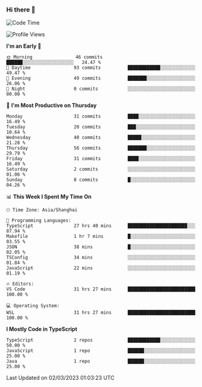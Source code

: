 ### Hi there 👋

<!--
**waynelwz/waynelwz** is a ✨ _special_ ✨ repository because its `README.md` (this file) appears on your GitHub profile.

Here are some ideas to get you started:

- 🔭 I’m currently working on ...
- 🌱 I’m currently learning ...
- 👯 I’m looking to collaborate on ...
- 🤔 I’m looking for help with ...
- 💬 Ask me about ...
- 📫 How to reach me: ...
- 😄 Pronouns: ...
- ⚡ Fun fact: ...
-->

<!--START_SECTION:waka-->
![Code Time](http://img.shields.io/badge/Code%20Time-1%2C099%20hrs%2052%20mins-blue)

![Profile Views](http://img.shields.io/badge/Profile%20Views-0-blue)

**I'm an Early 🐤** 

```text
🌞 Morning                46 commits          ██████░░░░░░░░░░░░░░░░░░░   24.47 % 
🌆 Daytime                93 commits          ████████████░░░░░░░░░░░░░   49.47 % 
🌃 Evening                49 commits          ███████░░░░░░░░░░░░░░░░░░   26.06 % 
🌙 Night                  0 commits           ░░░░░░░░░░░░░░░░░░░░░░░░░   00.00 % 
```
📅 **I'm Most Productive on Thursday** 

```text
Monday                   31 commits          ████░░░░░░░░░░░░░░░░░░░░░   16.49 % 
Tuesday                  20 commits          ███░░░░░░░░░░░░░░░░░░░░░░   10.64 % 
Wednesday                40 commits          █████░░░░░░░░░░░░░░░░░░░░   21.28 % 
Thursday                 56 commits          ███████░░░░░░░░░░░░░░░░░░   29.79 % 
Friday                   31 commits          ████░░░░░░░░░░░░░░░░░░░░░   16.49 % 
Saturday                 2 commits           ░░░░░░░░░░░░░░░░░░░░░░░░░   01.06 % 
Sunday                   8 commits           █░░░░░░░░░░░░░░░░░░░░░░░░   04.26 % 
```


📊 **This Week I Spent My Time On** 

```text
🕑︎ Time Zone: Asia/Shanghai

💬 Programming Languages: 
TypeScript               27 hrs 40 mins      ██████████████████████░░░   87.94 % 
Makefile                 1 hr 7 mins         █░░░░░░░░░░░░░░░░░░░░░░░░   03.55 % 
JSON                     38 mins             █░░░░░░░░░░░░░░░░░░░░░░░░   02.05 % 
TSConfig                 34 mins             ░░░░░░░░░░░░░░░░░░░░░░░░░   01.84 % 
JavaScript               22 mins             ░░░░░░░░░░░░░░░░░░░░░░░░░   01.19 % 

🔥 Editors: 
VS Code                  31 hrs 27 mins      █████████████████████████   100.00 % 

💻 Operating System: 
WSL                      31 hrs 27 mins      █████████████████████████   100.00 % 
```

**I Mostly Code in TypeScript** 

```text
TypeScript               2 repos             ████████████░░░░░░░░░░░░░   50.00 % 
JavaScript               1 repo              ██████░░░░░░░░░░░░░░░░░░░   25.00 % 
Java                     1 repo              ██████░░░░░░░░░░░░░░░░░░░   25.00 % 
```




 Last Updated on 02/03/2023 01:03:23 UTC
<!--END_SECTION:waka-->
